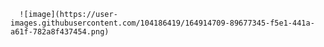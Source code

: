       ![image](https://user-images.githubusercontent.com/104186419/164914709-89677345-f5e1-441a-a61f-782a8f437454.png)
